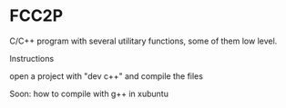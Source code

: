 # FCC2P
C/C++ program with several utilitary functions, some of them low level.


Instructions

open a project with "dev c++" and compile the files

Soon: how to compile with g++ in xubuntu 
